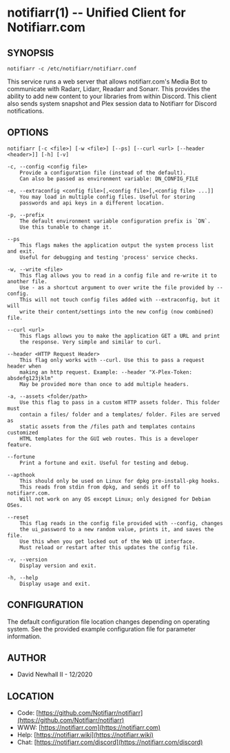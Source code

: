 notifiarr(1) -- Unified Client for Notifiarr.com
===

SYNOPSIS
---

`notifiarr -c /etc/notifiarr/notifiarr.conf`

This service runs a web server that allows notifiarr.com's Media Bot to
communicate with Radarr, Lidarr, Readarr and Sonarr. This provides the ability
to add new content to your libraries from within Discord. This client also sends
system snapshot and Plex session data to Notifiarr for Discord notifications.

OPTIONS
---

`notifiarr [-c <file>] [-w <file>] [--ps] [--curl <url> [--header <header>]] [-h] [-v]`

    -c, --config <config file>
        Provide a configuration file (instead of the default).
        Can also be passed as environment variable: DN_CONFIG_FILE

    -e, --extraconfig <config file>[,<config file>[,<config file> ...]]
        You may load in multiple config files. Useful for storing
        passwords and api keys in a different location.

    -p, --prefix
        The default environment variable configuration prefix is `DN`.
        Use this tunable to change it.

    --ps
        This flags makes the application output the system process list and exit.
        Useful for debugging and testing 'process' service checks.

    -w, --write <file>
        This flag allows you to read in a config file and re-write it to another file.
        Use - as a shortcut argument to over write the file provided by --config.
        This will not touch config files added with --extraconfig, but it will
        write their content/settings into the new config (now combined) file.

    --curl <url>
        This flags allows you to make the application GET a URL and print
        the response. Very simple and similar to curl.

    --header <HTTP Request Header>
        This flag only works with --curl. Use this to pass a request header when
        making an http request. Example: --header "X-Plex-Token: absdefg123jklm"
        May be provided more than once to add multiple headers.

    -a, --assets <folder/path>
        Use this flag to pass in a custom HTTP assets folder. This folder must
        contain a files/ folder and a templates/ folder. Files are served as
        static assets from the /files path and templates contains customized
        HTML templates for the GUI web routes. This is a developer feature.

    --fortune
        Print a fortune and exit. Useful for testing and debug.

    --apthook
        This should only be used on Linux for dpkg pre-install-pkg hooks.
        This reads from stdin from dpkg, and sends it off to notifiarr.com.
        Will not work on any OS except Linux; only designed for Debian OSes.

    --reset
        This flag reads in the config file provided with --config, changes
        the ui_password to a new random value, prints it, and saves the file.
        Use this when you get locked out of the Web UI interface.
        Must reload or restart after this updates the config file.

    -v, --version
        Display version and exit.

    -h, --help
        Display usage and exit.

CONFIGURATION
---

The default configuration file location changes depending on operating system.
See the provided example configuration file for parameter information.

AUTHOR
---
*   David Newhall II - 12/2020

LOCATION
---
* Code: [https://github.com/Notifiarr/notifiarr](https://github.com/Notifiarr/notifiarr)
* WWW: [https://notifiarr.com](https://notifiarr.com)
* Help: [https://notifiarr.wiki](https://notifiarr.wiki)
* Chat: [https://notifiarr.com/discord](https://notifiarr.com/discord)